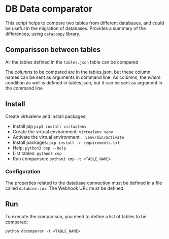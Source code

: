 # DB Data comparator
This script helps to compare two tables from different databases, and could be useful in the migration of databases. Provides a summary of the differences, using `datacompy` library.

## Comparisson between tables

All the tables defined in the `tables.json` table can be compared

The _columns_ to be compared are in the tables.json, but these column names can be sent as arguments in command line.
As columns, the _where_ condition as well is defined in tables.json, but it can be sent as argument in the command line

## Install

Create virtualenv and install packages:
  - Install pip `pip3 install virtualenv`
  - Create the virtual environment: `virtualenv venv`
  - Activate the virtual environment `. venv/bin/activate`
  - Install packages: `pip install -r requirements.txt`
  - Help: `python3 cmp --help`
  - List tables: `python3 cmp`
  - Run comparison: `python3 cmp -t <TABLE_NAME>`

### Configuration

The properties related to the database connection must be defined in a file called `database.ini`.
The Webhook URL must be defined.



## Run
To execute the comparison, you need to define a list of tables to be compared:
```
python dbcomparer -t <TABLE_NAME>
```